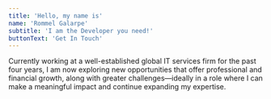 ```yaml
---
title: 'Hello, my name is'
name: 'Rommel Galarpe'
subtitle: 'I am the Developer you need!'
buttonText: 'Get In Touch'
---
```


Currently working at a well-established global IT services firm for the past four years, I am now exploring new opportunities that offer professional and financial growth, along with greater challenges—ideally in a role where I can make a meaningful impact and continue expanding my expertise.
